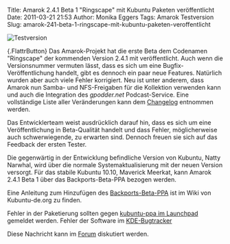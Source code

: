 Title: Amarok 2.4.1 Beta 1 "Ringscape" mit Kubuntu Paketen veröffentlicht
Date: 2011-03-21 21:53
Author: Monika Eggers
Tags: Amarok Testversion
Slug: amarok-241-beta-1-ringscape-mit-kubuntu-paketen-veroffentlicht

![Testversion](http://wiki.kubuntu-de.org/images/Testsoftware48x48.png)

[](http://www.kubuntu-de.org/nachrichten/software/kde/amarok/amarok-testversion/2065-amarok-2-4-1-beta-1-ringscape-mit-kubuntu-pa){.FlattrButton}
Das Amarok-Projekt hat die erste Beta dem Codenamen "Ringscape" der
kommenden Version 2.4.1 mit veröffentlicht. Auch wenn die Versionsnummer
vermuten lässt, dass es sich um eine Bugfix-Veröffentlichung handelt,
gibt es dennoch ein paar neue Features. Natürlich wurden aber auch viele
Fehler korrigiert. Neu ist unter anderem, dass Amarok nun Samba- und
NFS-Freigaben für die Kollektion verwenden kann und auch die Integration
des *gpodder.net* Podcast-Service. Eine vollständige Liste aller
Veränderungen kann dem
[Changelog](http://amarok.kde.org/en/releases/2.4.1/beta/1) entnommen
werden.


Das Entwicklerteam weist ausdrücklich darauf hin, dass es sich um eine
Veröffentlichung in Beta-Qualität handelt und dass Fehler,
möglicherweise auch schwerwiegende, zu erwarten sind. Dennoch freuen sie
sich auf das Feedback der ersten Tester.


<!--break--><!--break-->

Die gegenwärtig in der Entwicklung befindliche Version von Kubuntu,
Natty Narwhal, wird über die normale Systemaktualisierung mit der neuen
Version versorgt. Für das stabile Kubuntu 10.10, Maverick Meerkat, kann
Amarok 2.4.1 Beta 1 über das Backports-Beta-PPA bezogen werden.


Eine Anleitung zum Hinzufügen des
[Backports-Beta-PPA](http://wiki.kubuntu-de.org/Konfiguration/Programme_installieren/Paketmanagement/Paketquellen/Maverick/BackportsBetaPPA)
ist im Wiki von Kubuntu-de.org zu finden.


Fehler in der Paketierung sollten gegen [kubuntu-ppa im
Launchpad](https://bugs.launchpad.net/kubuntu-ppa) gemeldet werden.
Fehler der Software im [KDE-Bugtracker](http://bugs.kde.org/)


Diese Nachricht kann im
[Forum](http://forum.kubuntu-de.org/index.php?board=1.0) diskutiert
werden.



